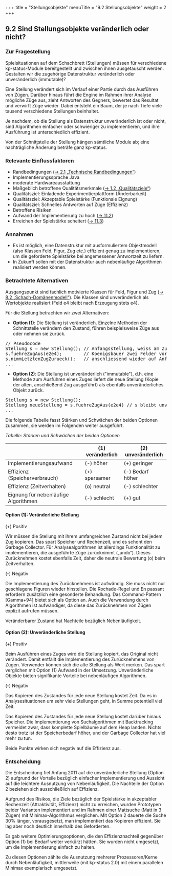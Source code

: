 +++
title = "Stellungsobjekte"
menuTitle = "9.2 Stellungsobjekte"
weight = 2
+++

## 9.2 Sind Stellungsobjekte veränderlich oder nicht?

### Zur Fragestellung

Spielsituationen auf dem Schachbrett (Stellungen) müssen für verschiedene kp-status-Module bereitgestellt und zwischen ihnen ausgetauscht werden. Gestalten wir die zugehörige Datenstruktur veränderlich oder unveränderlich (immutable)?

Eine Stellung verändert sich im Verlauf einer Partie durch das Ausführen von Zügen. Darüber hinaus führt die Engine im Rahmen ihrer Analyse mögliche Züge aus, zieht Antworten des Gegners, bewertet das Resultat und verwirft Züge wieder. Dabei entsteht ein Baum, der je nach Tiefe viele tausend verschiedene Stellungen beinhaltet.

Je nachdem, ob die Stellung als Datenstruktur unveränderlich ist oder nicht, sind Algorithmen einfacher oder schwieriger zu implementieren, und ihre Ausführung ist unterschiedlich effizient.

Von der Schnittstelle der Stellung hängen sämtliche Module ab; eine nachträgliche Änderung beträfe ganz kp-status.

### Relevante Einflussfaktoren

* Randbedingungen ([→ 2.1 „Technische Randbedingungen“](/02_randbedingungen/01_technisch/))
 * Implementierungssprache Java
 * moderate Hardwareausstattung
* Maßgeblich betroffene Qualitätsmerkmale ([→ 1.2 „Qualitätsziele“](/01_einfuehrung/02_qualitaetsziele/))
 * Qualitätsziel: Einladende Experimentierplattform (Änderbarkeit)
 * Qualitätsziel: Akzeptable Spielstärke (Funktionale Eignung)
 * Qualitätsziel: Schnelles Antworten auf Züge (Effizienz)
* Betroffene Risiken
 * Aufwand der Implementierung zu hoch ([→ 11.2](/11_risiken/02_aufwand/))
 * Erreichen der Spielstärke scheitert ([→ 11.3](/11_risiken/03_spielstaerke/))

### Annahmen

* Es ist möglich, eine Datenstruktur mit ausformuliertem Objektmodell (also Klassen Feld, Figur, Zug etc.) effizient genug zu implementieren, um die geforderte Spielstärke bei angemessener Antwortzeit zu liefern.
* In Zukunft sollen mit der Datenstruktur auch nebenläufige Algorithmen realisiert werden können.

### Betrachtete Alternativen

Ausgangspunkt sind fachlich motivierte Klassen für Feld, Figur und Zug ([→ 8.2 „Schach-Domänenmodell“](/08_konzepte/02_domaenenmodell/)).
Die Klassen sind unveränderlich als Wertobjekte realisiert (Feld e4 bleibt nach Erzeugung stets e4).

Für die Stellung betrachten wir zwei Alternativen:

* **Option (1)**: Die Stellung ist veränderlich. Einzelne Methoden der Schnittstelle verändern den Zustand, führen beispielsweise Züge aus oder nehmen sie zurück.



<pre>// Pseudocode
Stellung s = new Stellung(); // Anfangsstellung, weiss am Zug
s.fuehreZugAus(e2e4);        // Koenigsbauer zwei Felder vor, danach schwarz am Zug
s.nimmLetztenZugZurueck();   // anschliessend wieder auf Anfang
...
</pre>

* **Option (2)**: Die Stellung ist unveränderlich ("immutable"), d.h. eine Methode zum Ausführen eines Zuges liefert die neue Stellung (Kopie der alten, anschließend Zug ausgeführt) als ebenfalls unveränderliches Objekt zurück.

<pre>Stellung s = new Stellung();
Stellung neueStellung = s.fuehreZugAus(e2e4) // s bleibt unveraendert
...
</pre>

Die folgende Tabelle fasst Stärken und Schwächen der beiden Optionen zusammen, sie werden im Folgenden weiter ausgeführt.

*Tabelle: Stärken und Schwächen der beiden Optionen*

| &nbsp;          | (1) veränderlich | (2) unveränderlich  |
|-----------------|------------------|---------------------|
| Implementierungsaufwand | (-) höher | (+) geringer |
| Effizienz (Speicherverbrauch) | (+) sparsamer | (-) Bedarf höher |
| Effizienz (Zeitverhalten) | (o) neutral | (-) schlechter |
| Eignung für nebenläufige Algorithmen | (-) schlecht | (+) gut |

#### Option (1): Veränderliche Stellung

(+) Positiv

Wir müssen die Stellung mit ihrem umfangreichen Zustand nicht bei jedem Zug kopieren. 
Das spart Speicher und Rechenzeit, und es schont den Garbage Collector. Für Analysealgorithmen ist allerdings Funktionalität zu implementieren, die ausgeführte Züge zurücknimmt („undo“). Dieses Zurücknehmen kostet ebenfalls Zeit, daher die neutrale Bewertung (o) beim Zeitverhalten.

(-) Negativ

Die Implementierung des Zurücknehmens ist aufwändig.
Sie muss nicht nur geschlagene Figuren wieder hinstellen.
Die Rochade-Regel und En passant erfordern zusätzlich eine gesonderte Behandlung.
Das Command-Pattern [Gamma+94] bietet sich als Option an. Auch die Verwendung durch Algorithmen ist aufwändiger, da diese das Zurücknehmen von Zügen explizit aufrufen müssen.

Veränderbarer Zustand hat Nachteile bezüglich Nebenläufigkeit.

#### Option (2): Unveränderliche Stellung

(+) Positiv

Beim Ausführen eines Zuges wird die Stellung kopiert, das Original nicht verändert. Damit entfällt die Implementierung des Zurücknehmens von Zügen. Verwender können sich die alte Stellung als Wert merken. Das spart verglichen mit Option (1) Aufwand in der Umsetzung.
Unveränderliche Objekte bieten signifikante Vorteile bei nebenläufigen Algorithmen.

(-) Negativ

Das Kopieren des Zustandes für jede neue Stellung kostet Zeit. Da es in Analysesituationen um sehr viele Stellungen geht, in Summe potentiell viel Zeit.

Das Kopieren des Zustandes für jede neue Stellung kostet darüber hinaus Speicher. Die Implementierung von Suchalgorithmen mit Backtracking vermeidet zwar, dass komplette Spielbäume auf dem Heap landen. Nichts desto trotz ist der Speicherbedarf höher, und der Garbage Collector hat viel mehr zu tun.

Beide Punkte wirken sich negativ auf die Effizienz aus.

### Entscheidung

Die Entscheidung fiel Anfang 2011 auf die unveränderliche Stellung (Option 2) aufgrund der Vorteile bezüglich einfacher Implementierung und Aussicht auf die leichtere Ausnutzung von Nebenläufigkeit. Die Nachteile der Option 2 beziehen sich ausschließlich auf Effizienz.

Aufgrund des Risikos, die Ziele bezüglich der Spielstärke in akzeptabler Rechenzeit (Attraktivität, Effizienz) nicht zu erreichen, wurden Prototypen beider Varianten implementiert und im Rahmen einer Mattsuche (Matt in 3 Zügen) mit Minimax-Algorithmus verglichen. Mit Option 2 dauerte die Suche 30% länger, vorausgesetzt, man implementiert das Kopieren effizient. Sie lag aber noch deutlich innerhalb des Geforderten.

Es gab weitere Optimierungsoptionen, die den Effizienznachteil gegenüber Option (1) bei Bedarf weiter verkürzt hätten. Sie wurden nicht umgesetzt, um die Implementierung einfach zu halten.

Zu diesen Optionen zählte die Ausnutzung mehrerer Prozessoren/Kerne durch Nebenläufigkeit, mittlerweile (mit kp-status 2.0) mit einem parallelen Minimax exemplarisch umgesetzt.
